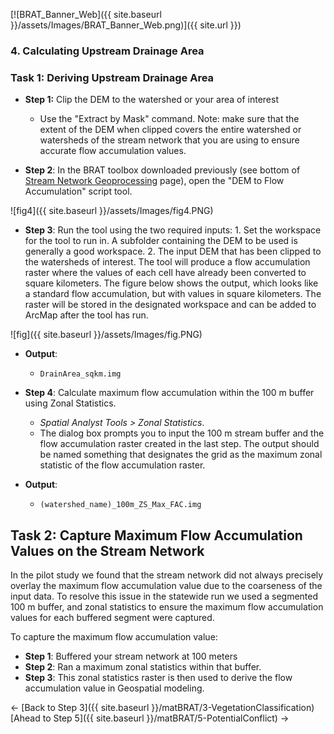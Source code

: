 [![BRAT_Banner_Web]({{ site.baseurl }}/assets/Images/BRAT_Banner_Web.png)]({{ site.url }})



### 4. Calculating Upstream Drainage Area

### Task 1: Deriving Upstream Drainage Area

- **Step 1:** Clip the DEM to the watershed or your area of interest 
  * Use the "Extract by Mask" command.  Note: make sure that the extent of the DEM when clipped covers the entire watershed or watersheds of the stream network that you are using to ensure accurate flow accumulation values.   



- **Step 2**: In the BRAT toolbox downloaded previously (see bottom of [Stream Network Geoprocessing](http://brat.joewheaton.org/home/documentation/manual-implementation/beaver-dam-capacity-model/2-perennial-water-sources) page), open the "DEM to Flow Accumulation" script tool.  


![fig4]({{ site.baseurl }}/assets/Images/fig4.PNG)

- **Step 3**: Run the tool using the two required inputs: 1. Set the workspace for the tool to run in.  A subfolder containing the DEM to be used is generally a good workspace.  2. The input DEM that has been clipped to the watersheds of interest.  The tool will produce a flow accumulation raster where the values of each cell have already been converted to square kilometers. The figure below shows the output, which looks like a standard flow accumulation, but with values in square kilometers.  The raster will be stored in the designated workspace and can be added to ArcMap after the tool has run.

![fig]({{ site.baseurl }}/assets/Images/fig.PNG)



- **Output**: 
  - `DrainArea_sqkm.img `


- **Step 4**: Calculate maximum flow accumulation within the 100 m buffer using Zonal Statistics. 
  * *Spatial Analyst Tools > Zonal Statistics*. 
  * The dialog box prompts you to input the 100 m stream buffer and the flow accumulation raster created in the last step. The output should be named something that designates the grid as the maximum zonal statistic of the flow accumulation raster. 
- **Output**: 
  * `(watershed_name)_100m_ZS_Max_FAC.img `



## Task 2: Capture Maximum Flow Accumulation Values on the Stream Network

In the pilot study we found that the stream network did not always precisely overlay the maximum flow accumulation value due to the coarseness of the input data.  To resolve this issue in the statewide run we used a segmented 100 m buffer, and zonal statistics to ensure the maximum flow accumulation values for each buffered segment were captured. 

To capture the maximum flow accumulation value:

* **Step 1**: Buffered your stream network at 100 meters 
* **Step 2**: Ran a maximum zonal statistics within that buffer.  
* **Step 3**: This zonal statistics raster is then used to derive the flow accumulation value in Geospatial modeling. 

<- [Back to Step 3]({{ site.baseurl }}/matBRAT/3-VegetationClassification)        [Ahead to Step 5]({{ site.baseurl }}/matBRAT/5-PotentialConflict) ->